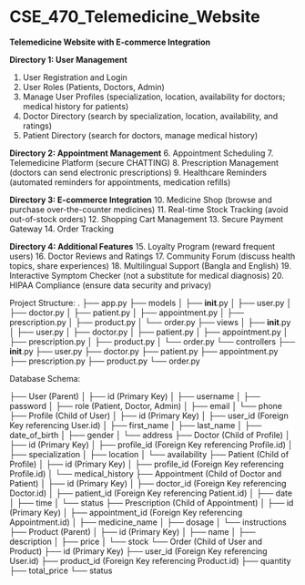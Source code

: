 # CSE_470_Telemedicine_Website
**Telemedicine Website with E-commerce Integration**

**Directory 1: User Management**
1. User Registration and Login
2. User Roles (Patients, Doctors, Admin)
3. Manage User Profiles (specialization, location, availability for doctors; medical history for patients)
4. Doctor Directory (search by specialization, location, availability, and ratings)
5. Patient Directory (search for doctors, manage medical history)

**Directory 2: Appointment Management**
6. Appointment Scheduling
7. Telemedicine Platform (secure CHATTING)
8. Prescription Management (doctors can send electronic prescriptions)
9. Healthcare Reminders (automated reminders for appointments, medication refills)

**Directory 3: E-commerce Integration**
10. Medicine Shop (browse and purchase over-the-counter medicines)
11. Real-time Stock Tracking (avoid out-of-stock orders)
12. Shopping Cart Management
13. Secure Payment Gateway
14. Order Tracking

**Directory 4: Additional Features**
15. Loyalty Program (reward frequent users)
16. Doctor Reviews and Ratings
17. Community Forum (discuss health topics, share experiences)
18. Multilingual Support (Bangla and English)
19. Interactive Symptom Checker (not a substitute for medical diagnosis)
20. HIPAA Compliance (ensure data security and privacy)

Project Structure:
.
├── app.py
├── models
│   ├── __init__.py
│   ├── user.py
│   ├── doctor.py
│   ├── patient.py
│   ├── appointment.py
│   ├── prescription.py
│   ├── product.py
│   └── order.py
├── views
│   ├── __init__.py
│   ├── user.py
│   ├── doctor.py
│   ├── patient.py
│   ├── appointment.py
│   ├── prescription.py
│   ├── product.py
│   └── order.py
└── controllers
    ├── __init__.py
    ├── user.py
    ├── doctor.py
    ├── patient.py
    ├── appointment.py
    ├── prescription.py
    ├── product.py
    └── order.py

 Database Schema:

 ├── User (Parent)
│   ├── id (Primary Key)
│   ├── username
│   ├── password
│   ├── role (Patient, Doctor, Admin)
│   ├── email
│   └── phone
├── Profile (Child of User)
│   ├── id (Primary Key)
│   ├── user_id (Foreign Key referencing User.id)
│   ├── first_name
│   ├── last_name
│   ├── date_of_birth
│   ├── gender
│   └── address
├── Doctor (Child of Profile)
│   ├── id (Primary Key)
│   ├── profile_id (Foreign Key referencing Profile.id)
│   ├── specialization
│   ├── location
│   └── availability
├── Patient (Child of Profile)
│   ├── id (Primary Key)
│   ├── profile_id (Foreign Key referencing Profile.id)
│   └── medical_history
├── Appointment (Child of Doctor and Patient)
│   ├── id (Primary Key)
│   ├── doctor_id (Foreign Key referencing Doctor.id)
│   ├── patient_id (Foreign Key referencing Patient.id)
│   ├── date
│   ├── time
│   └── status
├── Prescription (Child of Appointment)
│   ├── id (Primary Key)
│   ├── appointment_id (Foreign Key referencing Appointment.id)
│   ├── medicine_name
│   ├── dosage
│   └── instructions
├── Product (Parent)
│   ├── id (Primary Key)
│   ├── name
│   ├── description
│   ├── price
│   └── stock
└── Order (Child of User and Product)
    ├── id (Primary Key)
    ├── user_id (Foreign Key referencing User.id)
    ├── product_id (Foreign Key referencing Product.id)
    ├── quantity
    ├── total_price
    └── status

